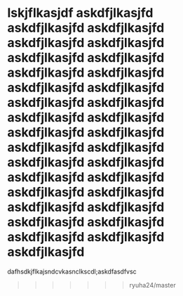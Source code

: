 lskjflkasjdf
askdfjlkasjfd
askdfjlkasjfd
askdfjlkasjfd
askdfjlkasjfd
askdfjlkasjfd
askdfjlkasjfd
askdfjlkasjfd
askdfjlkasjfd
askdfjlkasjfd
askdfjlkasjfd
askdfjlkasjfd
askdfjlkasjfd
askdfjlkasjfd
askdfjlkasjfd
askdfjlkasjfd
askdfjlkasjfd
askdfjlkasjfd
askdfjlkasjfd
askdfjlkasjfd
askdfjlkasjfd
askdfjlkasjfd
askdfjlkasjfd
askdfjlkasjfd
askdfjlkasjfd
askdfjlkasjfd
askdfjlkasjfd
askdfjlkasjfd
askdfjlkasjfd
askdfjlkasjfd
askdfjlkasjfd
askdfjlkasjfd
askdfjlkasjfd
=======
dafhsdkjflkajsndcvkasnclkscdl;askdfasdfvsc
>>>>>>> ryuha24/master
